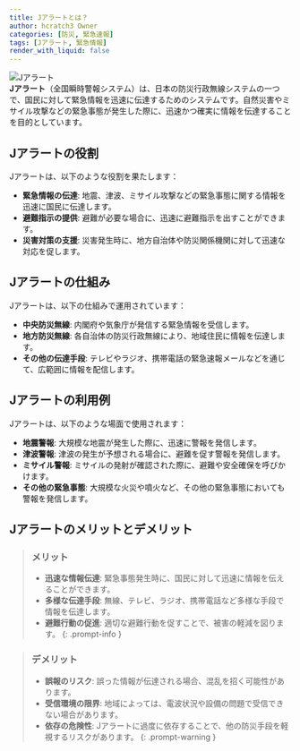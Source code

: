 ```yaml
---
title: Jアラートとは？
author: hcratch3 Owner
categories: [防災, 緊急速報]
tags: [Jアラート, 緊急情報]
render_with_liquid: false
---
```

<img src="https://encrypted-tbn0.gstatic.com/images?q=tbn:ANd9GcT2-ufbIGs-qSkQVvOboFxoYx27c_oYVm3gOw&usqp=CAU" alt="Jアラート" title="Jアラート"><br>
**Jアラート**（全国瞬時警報システム）は、日本の防災行政無線システムの一つで、国民に対して緊急情報を迅速に伝達するためのシステムです。自然災害やミサイル攻撃などの緊急事態が発生した際に、迅速かつ確実に情報を伝達することを目的としています。

## Jアラートの役割

Jアラートは、以下のような役割を果たします：

- **緊急情報の伝達**: 地震、津波、ミサイル攻撃などの緊急事態に関する情報を迅速に国民に伝達します。
- **避難指示の提供**: 避難が必要な場合に、迅速に避難指示を出すことができます。
- **災害対策の支援**: 災害発生時に、地方自治体や防災関係機関に対して迅速な対応を促します。

## Jアラートの仕組み

Jアラートは、以下の仕組みで運用されています：

- **中央防災無線**: 内閣府や気象庁が発信する緊急情報を受信します。
- **地方防災無線**: 各自治体の防災行政無線により、地域住民に情報を伝達します。
- **その他の伝達手段**: テレビやラジオ、携帯電話の緊急速報メールなどを通じて、広範囲に情報を配信します。

## Jアラートの利用例

Jアラートは、以下のような場面で使用されます：

- **地震警報**: 大規模な地震が発生した際に、迅速に警報を発信します。
- **津波警報**: 津波の発生が予想される場合に、避難を促す警報を発信します。
- **ミサイル警報**: ミサイルの発射が確認された際に、避難や安全確保を呼びかけます。
- **その他の緊急事態**: 大規模な火災や噴火など、その他の緊急事態においても警報を発信します。

## Jアラートのメリットとデメリット

> ### メリット
> - **迅速な情報伝達**: 緊急事態発生時に、国民に対して迅速に情報を伝えることができます。
> - **多様な伝達手段**: 無線、テレビ、ラジオ、携帯電話など多様な手段で情報を伝達します。
> - **避難行動の促進**: 適切な避難行動を促すことで、被害の軽減を図ります。
{: .prompt-info }

> ### デメリット
> - **誤報のリスク**: 誤った情報が伝達される場合、混乱を招く可能性があります。
> - **受信環境の限界**: 地域によっては、電波状況や設備の問題で受信できない場合があります。
> - **依存の危険性**: Jアラートに過度に依存することで、他の防災手段を軽視するリスクがあります。
{: .prompt-warning }
